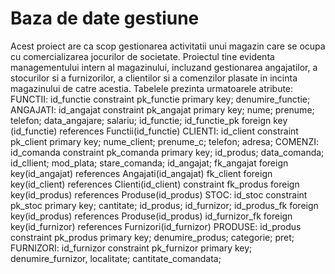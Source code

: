 # Baza de date gestiune

Acest proiect are ca scop gestionarea activitatii unui magazin care se ocupa cu 
comercializarea jocurilor de societate. Proiectul tine evidenta managementului intern al
magazinului, incluzand gestionarea angajatilor, a stocurilor si a furnizorilor, a clientilor si a 
comenzilor plasate in incinta magazinului de catre acestia.
Tabelele prezinta urmatoarele atribute:
FUNCTII: id_functie constraint pk_functie primary key; denumire_functie; 
ANGAJATI: id_angajat constraint pk_angajat primary key; nume; prenume; telefon; 
data_angajare; salariu; id_functie;
id_functie_pk foreign key (id_functie) references Functii(id_functie)
CLIENTI: id_client constraint pk_client primary key; nume_client; prenume_c; telefon; adresa;
COMENZI: id_comanda constraint pk_comanda primary key; id_produs; data_comanda; 
id_cllient; mod_plata; stare_comanda; id_angajat;
fk_angajat foreign key(id_angajat) references Angajati(id_angajat)
fk_client foreign key(id_client) references Clienti(id_client)
constraint fk_produs foreign key(id_produs) references Produse(id_produs)
STOC: id_stoc constraint pk_stoc primary key; cantitate; id_produs; id_furnizor;
id_produs_fk foreign key(id_produs) references Produse(id_produs)
id_furnizor_fk foreign key(id_furnizor) references Furnizori(id_furnizor)
PRODUSE: id_produs constraint pk_produs primary key; denumire_produs; categorie; pret;
FURNIZORI: id_furnizor constraint pk_furnizor primary key; denumire_furnizor, localitate; 
cantitate_comandata;

